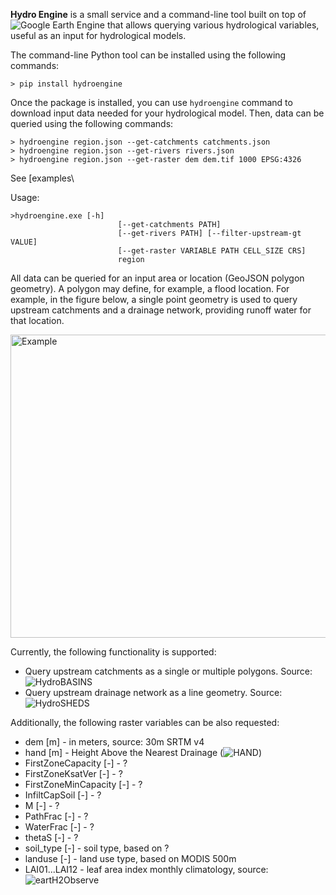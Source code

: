 **Hydro Engine** is a small service and a command-line tool built on top of ![Google Earth Engine](http://earthengine.google.com) that allows querying various hydrological variables, useful as an input for hydrological models.

The command-line Python tool can be installed using the following commands:
```
> pip install hydroengine
```

Once the package is installed, you can use ```hydroengine``` command to download input data needed for your hydrological model. Then, data can be queried using the following commands:

```
> hydroengine region.json --get-catchments catchments.json
> hydroengine region.json --get-rivers rivers.json
> hydroengine region.json --get-raster dem dem.tif 1000 EPSG:4326
```

See [examples\

Usage:

```
>hydroengine.exe [-h]
                        [--get-catchments PATH]
                        [--get-rivers PATH] [--filter-upstream-gt VALUE]
                        [--get-raster VARIABLE PATH CELL_SIZE CRS]
                        region
```

All data can be queried for an input area or location (GeoJSON polygon geometry). A polygon may define, for example, a flood location. For example, in the figure below, a single point geometry is used to query upstream catchments and a drainage network, providing runoff water for that location.

<img src="https://github.com/Deltares/hydro-engine/blob/master/docs/example_query.png?raw=true" alt="Example" width="626" height="485">

Currently, the following functionality is supported:

* Query upstream catchments as a single or multiple polygons. Source: ![HydroBASINS](http://www.hydrosheds.org/page/hydrobasins)
* Query upstream drainage network as a line geometry. Source: ![HydroSHEDS](http://hydrosheds.org)

Additionally, the following raster variables can be also requested:

* dem [m] - in meters, source: 30m SRTM v4
* hand [m] - Height Above the Nearest Drainage (![HAND](http://global-hand.appspot.com))
* FirstZoneCapacity [-] - ?
* FirstZoneKsatVer [-] - ?
* FirstZoneMinCapacity [-] - ?
* InfiltCapSoil [-] - ?
* M [-] - ?
* PathFrac [-] - ?
* WaterFrac [-] - ?
* thetaS [-] - ?
* soil_type [-] - soil type, based on ?
* landuse [-] - land use type, based on MODIS 500m
* LAI01...LAI12 - leaf area index monthly climatology, source: ![eartH2Observe](http://www.earth2observe.eu/)
